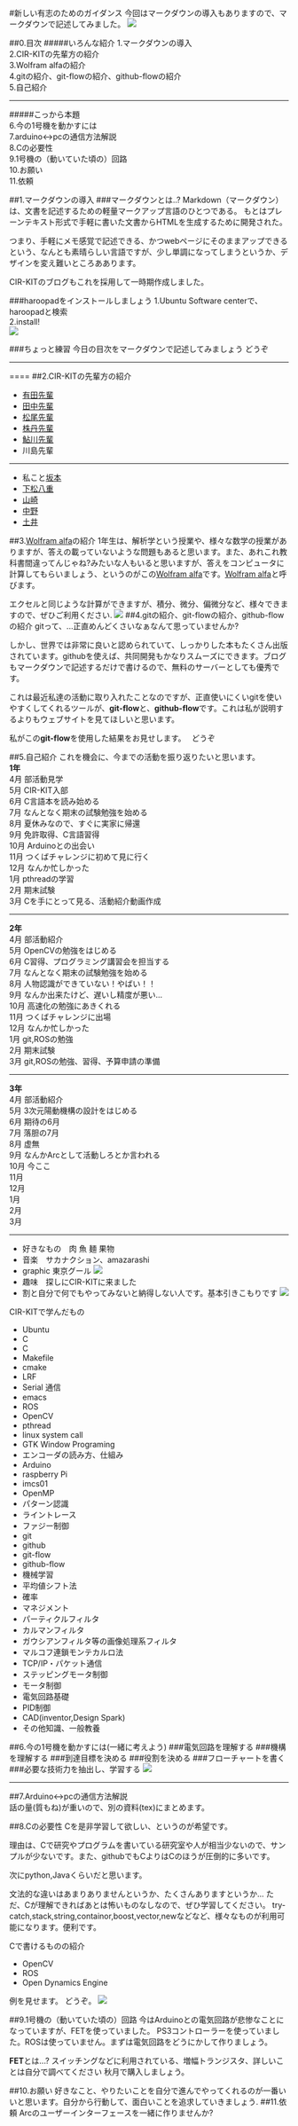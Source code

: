 #新しい有志のためのガイダンス
今回はマークダウンの導入もありますので、マークダウンで記述してみました。
![](https://cir-kit.github.io/images/2015-04-04-logo/CIR-KIT_square3.png)

##0.目次
#####いろんな紹介
1.マークダウンの導入  
2.CIR-KITの先輩方の紹介  
3.Wolfram alfaの紹介  
4.gitの紹介、git-flowの紹介、github-flowの紹介  
5.自己紹介  

_ _ _
#####こっから本題  
6.今の1号機を動かすには  
7.arduino<->pcの通信方法解説  
8.Cの必要性  
9.1号機の（動いていた頃の）回路  
10.お願い  
11.依頼  
  

##1.マークダウンの導入
###マークダウンとは..?
Markdown（マークダウン）は、文書を記述するための軽量マークアップ言語のひとつである。 もとはプレーンテキスト形式で手軽に書いた文書からHTMLを生成するために開発された。  
  
つまり、手軽にメモ感覚で記述できる、かつwebページにそのままアップできるという、なんとも素晴らしい言語ですが、少し単調になってしまうというか、デザインを変え難いところああります。  
  
CIR-KITのブログもこれを採用して一時期作成しました。  
  
###haroopadをインストールしましょう
1.Ubuntu Software centerで、haroopadと検索  
2.install!  
![](http://icons.iconarchive.com/icons/alecive/flatwoken/512/Apps-Haroopad-icon.png)
  
###ちょっと練習
今日の目次をマークダウンで記述してみましょう
どうぞ


* * *

====
##2.CIR-KITの先輩方の紹介
- [有田先輩](http://github.com/AriYu)
- [田中先輩](http://github.com/RyodoTanaka)
- [松尾先輩](http://github.com/MatsunoTakuya)
- [株丹先輩](http://github.com/Ry0)
- [鮎川先輩](http://github.com/Ayuge-san)
- 川島先輩

_ _ _
- 私こと[坂本](http://github.com/YusakuSakamoto)
- [下松八重](https://github.com/shimoe)
- [山崎](https://github.com/YamaCIR-KIT)
- [中野](https://github.com/Dsaikoro)
- [土井](https://github.com/forno)

##3.[Wolfram alfa](http://www.wolframalpha.com/)の紹介
1年生は、解析学という授業や、様々な数学の授業がありますが、答えの載っていないような問題もあると思います。また、あれこれ教科書間違ってんじゃね?みたいな人もいると思いますが、答えをコンピュータに計算してもらいましょう、というのがこの[Wolfram alfa](http://www.wolframalpha.com/)です。[Wolfram alfa](http://www.wolframalpha.com/)と呼びます。

エクセルと同じような計算ができますが、積分、微分、偏微分など、様々できますので、ぜひご利用ください.
![](https://www.wolframalpha.com/images/press/photos/logos/wa-logo-stacked1-large.jpg)
##4.gitの紹介、git-flowの紹介、github-flowの紹介
gitって、...正直めんどくさいなぁなんて思っていませんか?  
  
  
  
しかし、世界では非常に良いと認められていて、しっかりした本もたくさん出版されています。githubを使えば、共同開発もかなりスムーズにできます。ブログもマークダウンで記述するだけで書けるので、無料のサーバーとしても優秀です。

これは最近私達の活動に取り入れたことなのですが、正直使いにくいgitを使いやすくしてくれるツールが、**git-flow**と、**github-flow**です。これは私が説明するよりもウェブサイトを見てほしいと思います。

私がこの**git-flow**を使用した結果をお見せします。　
どうぞ

##5.自己紹介
これを機会に、今までの活動を振り返りたいと思います。  
**1年**  
4月 部活動見学  
5月 CIR-KIT入部  
6月 C言語本を読み始める  
7月 なんとなく期末の試験勉強を始める  
8月 夏休みなので、すぐに実家に帰還  
9月 免許取得、C言語習得  
10月 Arduinoとの出会い  
11月 つくばチャレンジに初めて見に行く  
12月 なんか忙しかった  
1月 pthreadの学習  
2月 期末試験  
3月 Cを手にとって見る、活動紹介動画作成  

_ _ _
**2年**  
4月 部活動紹介  
5月 OpenCVの勉強をはじめる  
6月 C習得、プログラミング講習会を担当する  
7月 なんとなく期末の試験勉強を始める  
8月 人物認識ができていない！やばい！！  
9月 なんか出来たけど、遅いし精度が悪い...  
10月 高速化の勉強にあきくれる  
11月 つくばチャレンジに出場  
12月 なんか忙しかった  
1月 git,ROSの勉強  
2月 期末試験  
3月 git,ROSの勉強、習得、予算申請の準備  

_ _ _
**3年**  
4月 部活動紹介  
5月 3次元陽動機構の設計をはじめる  
6月 期待の6月  
7月 落胆の7月  
8月 虚無  
9月 なんかArcとして活動しろとか言われる  
10月 今ここ  
11月   
12月   
1月   
2月   
3月  

_ _ _

- 好きなもの　肉 魚 麺 果物
- 音楽　サカナクション、amazarashi
- graphic 東京グール
![](http://livedoor.blogimg.jp/comic_revolution/imgs/2/1/21d63925.jpg)
- 趣味　探しにCIR-KITに来ました
- 割と自分で何でもやってみないと納得しない人です。基本引きこもりです
![](http://music.emtg.jp/datas/mst/keyVisual/75/185_special_key_sakanaction%281%29.jpg)

CIR-KITで学んだもの
- Ubuntu
- C
- C
- Makefile
- cmake
- LRF
- Serial 通信
- emacs
- ROS
- OpenCV
- pthread
- linux system call
- GTK Window Programing
- エンコーダの読み方、仕組み
- Arduino
- raspberry Pi
- imcs01
- OpenMP
- パターン認識
- ライントレース
- ファジー制御
- git
- github
- git-flow
- github-flow
- 機械学習
- 平均値シフト法
- 確率
- マネジメント
- パーティクルフィルタ
- カルマンフィルタ
- ガウシアンフィルタ等の画像処理系フィルタ
- マルコフ連鎖モンテカルロ法
- TCP/IP・パケット通信
- ステッピングモータ制御
- モータ制御
- 電気回路基礎
- PID制御
- CAD(inventor,Design Spark)
- その他知識、一般教養

  
##6.今の1号機を動かすには(一緒に考えよう)
###電気回路を理解する
###機構を理解する
###到達目標を決める
###役割を決める
###フローチャートを書く
###必要な技術力を抽出し、学習する
![](http://www.daiichibld.com/kanrico/meetingroom/pic_c001.jpg)

* * *

##7.Arduino<->pcの通信方法解説  
話の量(質もね)が重いので、別の資料(tex)にまとめます。  

##8.Cの必要性
Cを是非学習して欲しい、というのが希望です。  

理由は、Cで研究やプログラムを書いている研究室や人が相当少ないので、サンプルが少ないです。また、githubでもCよりはCのほうが圧倒的に多いです。  
  
次にpython,Javaくらいだと思います。  
  
  
文法的な違いはあまりありませんというか、たくさんありますというか...
ただ、Cが理解できればあとは怖いものなしなので、ぜひ学習してください。
try-catch,stack,string,containor,boost,vector,newなどなど、様々なものが利用可能になります。便利です。

Cで書けるものの紹介
- OpenCV
- ROS
- Open Dynamics Engine
  
例を見せます。
どうぞ。
![](http://www.atmel.com/ja/jp/Images/compiler.jpg)

##9.1号機の（動いていた頃の）回路
今はArduinoとの電気回路が悲惨なことになっていますが、FETを使っていました。
PS3コントローラーを使っていました。ROSは使っていません。まずは電気回路をどうにかして作りましょう。

**FET**とは...?
スイッチングなどに利用されている、増幅トランジスタ、詳しいことは自分で調べてください
秋月で購入しましょう。

##10.お願い
好きなこと、やりたいことを自分で進んでやってくれるのが一番いいと思います。自分から行動して、面白いことを追求していきましょう.
##11.依頼
Arcのユーザーインターフェースを一緒に作りませんか?
